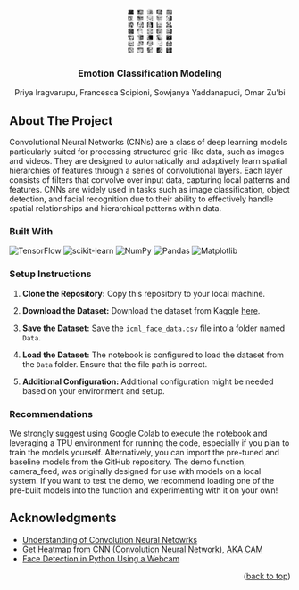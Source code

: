 <a id="readme-top"></a>

<!-- PROJECT LOGO -->
<br />
<div align="center">
  <a href="https://github.com/DrZubi/MIDS_DATASCI_207">
    <img src="Images/image_1.png" alt="Logo" width="80" height="80">
  </a>

  <h3 align="center">Emotion Classification Modeling</h3>

  <p align="center">
    Priya Iragvarupu, Francesca Scipioni, Sowjanya Yaddanapudi, Omar Zu'bi 
  </p>
</div>

## About The Project
<!--
<p align="center">
  <a href="https://github.com/DrZubi/MIDS_DATASCI_207">
    <img src="Images/image_1.png" alt="classes" height="380">
  </a>
</p> 
-->

Convolutional Neural Networks (CNNs) are a class of deep learning models particularly suited for processing structured grid-like data, such as images and videos. They are designed to automatically and adaptively learn spatial hierarchies of features through a series of convolutional layers. Each layer consists of filters that convolve over input data, capturing local patterns and features. CNNs are widely used in tasks such as image classification, object detection, and facial recognition due to their ability to effectively handle spatial relationships and hierarchical patterns within data.

### Built With

![TensorFlow](https://img.shields.io/badge/TensorFlow-%23FF6F00.svg?style=for-the-badge&logo=TensorFlow&logoColor=white) ![scikit-learn](https://img.shields.io/badge/scikit--learn-%23F7931E.svg?style=for-the-badge&logo=scikit-learn&logoColor=white) ![NumPy](https://img.shields.io/badge/numpy-%23013243.svg?style=for-the-badge&logo=numpy&logoColor=white) ![Pandas](https://img.shields.io/badge/pandas-%23150458.svg?style=for-the-badge&logo=pandas&logoColor=white) ![Matplotlib](https://img.shields.io/badge/Matplotlib-%23ffffff.svg?style=for-the-badge&logo=Matplotlib&logoColor=black)

### Setup Instructions
1. **Clone the Repository:**
   Copy this repository to your local machine.

2. **Download the Dataset:**
   Download the dataset from Kaggle [here](https://www.kaggle.com/c/challenges-in-representation-learning-facial-expression-recognition-challenge).

3. **Save the Dataset:**
   Save the `icml_face_data.csv` file into a folder named `Data`.

4. **Load the Dataset:**
   The notebook is configured to load the dataset from the `Data` folder. Ensure that the file path is correct.

5. **Additional Configuration:**
   Additional configuration might be needed based on your environment and setup.

### Recommendations
We strongly suggest using Google Colab to execute the notebook and leveraging a TPU environment for running the code, especially if you plan to train the models yourself. Alternatively, you can import the pre-tuned and baseline models from the GitHub repository. The demo function, camera_feed, was originally designed for use with models on a local system. If you want to test the demo, we recommend loading one of the pre-built models into the function and experimenting with it on your own!

## Acknowledgments
* [Understanding of Convolution Neural Netowrks](https://medium.com/@RaghavPrabhu/understanding-of-convolutional-neural-network-cnn-deep-learning-99760835f148)
* [Get Heatmap from CNN (Convolution Neural Network), AKA CAM](https://tree.rocks/get-heatmap-from-cnn-convolution-neural-network-aka-grad-cam-222e08f57a34)
* [Face Detection in Python Using a Webcam](https://realpython.com/face-detection-in-python-using-a-webcam/)

<p align="right">(<a href="#readme-top">back to top</a>)</p>
